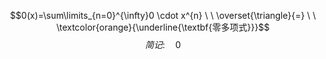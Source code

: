 $$0(x)=\sum\limits_{n=0}^{\infty}0 \cdot x^{n}  \ \  \overset{\triangle}{=} \ \ \textcolor{orange}{\underline{\textbf{零多项式}}}$$
$$简记: \quad 0$$